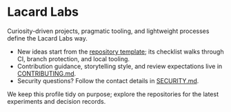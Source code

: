 # Lacard Labs

Curiosity-driven projects, pragmatic tooling, and lightweight processes define the Lacard Labs way.

- New ideas start from the [repository template](https://github.com/LacardLabs/repository-template); its checklist walks through CI, branch protection, and local tooling.
- Contribution guidance, storytelling style, and review expectations live in [CONTRIBUTING.md](../CONTRIBUTING.md).
- Security questions? Follow the contact details in [SECURITY.md](../SECURITY.md).

We keep this profile tidy on purpose; explore the repositories for the latest experiments and decision records.
